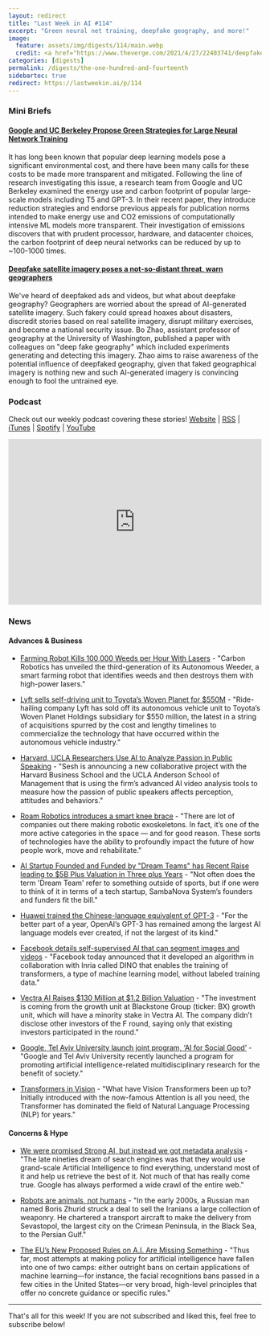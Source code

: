 ```yaml
---
layout: redirect
title: "Last Week in AI #114"
excerpt: "Green neural net training, deepfake geography, and more!"
image:
  feature: assets/img/digests/114/main.webp
  credit: <a href="https://www.theverge.com/2021/4/27/22403741/deepfake-geography-satellite-imagery-ai-generated-fakes-threat"> James Vincent / The Verge </a>
categories: [digests]
permalink: /digests/the-one-hundred-and-fourteenth
sidebartoc: true
redirect: https://lastweekin.ai/p/114
---
```


### Mini Briefs

#### [Google and UC Berkeley Propose Green Strategies for Large Neural Network Training](https://syncedreview.com/2021/04/26/deepmind-podracer-tpu-based-rl-frameworks-deliver-exceptional-performance-at-low-cost-5/)

It has long been known that popular deep learning models pose a significant environmental cost, and there have been many calls for these costs to be made more transparent and mitigated. Following the line of research investigating this issue, a research team from Google and UC Berkeley examined the energy use and carbon footprint of popular large-scale models including T5 and GPT-3. In their recent paper, they introduce reduction strategies and endorse previous appeals for publication norms intended to make energy use and CO2 emissions of computationally intensive ML models more transparent. Their investigation of emissions discovers that with prudent processor, hardware, and datacenter choices, the carbon footprint of deep neural networks can be reduced by up to ~100-1000 times.

#### [Deepfake satellite imagery poses a not-so-distant threat, warn geographers](https://www.theverge.com/2021/4/27/22403741/deepfake-geography-satellite-imagery-ai-generated-fakes-threat)

We've heard of deepfaked ads and videos, but what about deepfake geography? Geographers are worried about the spread of AI-generated satellite imagery. Such fakery could spread hoaxes about disasters, discredit stories based on real satellite imagery, disrupt military exercises, and become a national security issue. Bo Zhao, assistant professor of geography at the University of Washington, published a paper with colleagues on "deep fake geography" which included experiments generating and detecting this imagery. Zhao aims to raise awareness of the potential influence of deepfaked geography, given that faked geographical imagery is nothing new and such AI-generated imagery is convincing enough to fool the untrained eye.


### Podcast

Check out our weekly podcast covering these stories!
[Website](https://aitalk.podbean.com) \|
[RSS](https://feed.podbean.com/aitalk/feed.xml) \|
[iTunes](https://podcasts.apple.com/us/podcast/lets-talk-ai/id1502782720) \|
[Spotify](https://open.spotify.com/show/17HiNdxcoKJLLNibIAyUch) \|
[YouTube](https://www.youtube.com/channel/UCKARTq-t5SPMzwtft8FWwnA)
<iframe title="Let's Talk AI" id="multi_iframe" class="podcast_embed"
 src="https://www.podbean.com/media/player/multi?playlist=http%3A%2F%2Fplaylist.podbean.com%2F7703921%2Fplaylist_multi.xml&vjs=1&kdsowie31j4k1jlf913=4975ccdd28d39e38bf5a1ccaf0c6ca4337fa996b&size=430&skin=9&episode_list_bg=%23ffffff&bg_left=%23000000&bg_mid=%230c5056&bg_right=%232a1844&podcast_title_color=%23c4c4c4&episode_title_color=%23ffffff&auto=0&share=1&fonts=Helvetica&download=0&rtl=0&show_playlist_recent_number=10&pbad=1"
 scrolling="yes" allowfullscreen="" width="100%" height="330" frameborder="0"></iframe>

### News
#### Advances & Business

* [Farming Robot Kills 100,000 Weeds per Hour With Lasers](https://www.freethink.com/articles/farming-robot) - "Carbon Robotics has unveiled the third-generation of its Autonomous Weeder, a smart farming robot that identifies weeds and then destroys them with high-power lasers."

* [Lyft sells self-driving unit to Toyota’s Woven Planet for $550M](https://techcrunch.com/2021/04/26/lyft-sells-self-driving-unit-to-toyotas-woven-planet-for-550m/) - "Ride-hailing company Lyft has sold off its autonomous vehicle unit to Toyota’s Woven Planet Holdings subsidiary for $550 million, the latest in a string of acquisitions spurred by the cost and lengthy timelines to commercialize the technology that have occurred within the autonomous vehicle industry."

* [Harvard, UCLA Researchers Use AI to Analyze Passion in Public Speaking](https://www.datanami.com/2021/04/27/harvard-ucla-researchers-use-ai-to-analyze-passion-in-public-speaking/) - "Sesh is announcing a new collaborative project with the Harvard Business School and the UCLA Anderson School of Management that is using the firm’s advanced AI video analysis tools to measure how the passion of public speakers affects perception, attitudes and behaviors."

* [Roam Robotics introduces a smart knee brace](https://techcrunch.com/2021/04/28/roam-robotics-introduces-a-smart-knee-brace/) - "There are lot of companies out there making robotic exoskeletons. In fact, it’s one of the more active categories in the space — and for good reason. These sorts of technologies have the ability to profoundly impact the future of how people work, move and rehabilitate."

* [AI Startup Founded and Funded by "Dream Teams" has Recent Raise leading to $5B Plus Valuation in Three plus Years](https://www.americanentrepreneurship.com/startup-news/ai-startup-funded-by-dream-teams-recent-raise-leading-5b-plus-valuation-three-plus-years) - "Not often does the term 'Dream Team' refer to something outside of sports, but if one were to think of it in terms of a tech startup, SambaNova System’s founders and funders fit the bill."

* [Huawei trained the Chinese-language equivalent of GPT-3](https://venturebeat.com/2021/04/29/huawei-trained-the-chinese-language-equivalent-of-gpt-3/) - "For the better part of a year, OpenAI’s GPT-3 has remained among the largest AI language models ever created, if not the largest of its kind."

* [Facebook details self-supervised AI that can segment images and videos](https://venturebeat.com/2021/04/30/facebook-details-self-supervised-ai-that-can-segment-images-and-videos/) - "Facebook today announced that it developed an algorithm in collaboration with Inria called DINO that enables the training of transformers, a type of machine learning model, without labeled training data."

* [Vectra AI Raises $130 Million at $1.2 Billion Valuation](https://www.barrons.com/articles/vectra-ai-raises-130-million-at-1-2-billion-valuation-51619652157) - "The investment is coming from the growth unit at Blackstone Group (ticker: BX) growth unit, which will have a minority stake in Vectra AI. The company didn’t disclose other investors of the F round, saying only that existing investors participated in the round."

* [Google, Tel Aviv University launch joint program, ‘AI for Social Good’](https://www.jns.org/google-tel-aviv-university-launch-joint-program-ai-for-social-good/) - "Google and Tel Aviv University recently launched a program for promoting artificial intelligence-related multidisciplinary research for the benefit of society."

* [Transformers in Vision](https://iaml-it.github.io/distill/posts/2021-04-28-transformers-in-vision/) - "What have Vision Transformers been up to? Initially introduced with the now-famous Attention is all you need, the Transformer has dominated the field of Natural Language Processing (NLP) for years."

#### Concerns & Hype

* [We were promised Strong AI, but instead we got metadata analysis](https://calpaterson.com/metadata.html) - "The late nineties dream of search engines was that they would use grand-scale Artificial Intelligence to find everything, understand most of it and help us retrieve the best of it. Not much of that has really come true. Google has always performed a wide crawl of the entire web."

* [Robots are animals, not humans](https://www.wired.co.uk/article/robots-animals-kate-darling) - "In the early 2000s, a Russian man named Boris Zhurid struck a deal to sell the Iranians a large collection of weaponry. He chartered a transport aircraft to make the delivery from Sevastopol, the largest city on the Crimean Peninsula, in the Black Sea, to the Persian Gulf."

* [The EU’s New Proposed Rules on A.I. Are Missing Something](https://slate.com/technology/2021/04/eu-proposed-rules-artificial-intelligence.html) - "Thus far, most attempts at making policy for artificial intelligence have fallen into one of two camps: either outright bans on certain applications of machine learning—for instance, the facial recognitions bans passed in a few cities in the United States—or very broad, high-level principles that offer no concrete guidance or specific rules."

<hr>

That's all for this week! If you are not subscribed and liked this, feel free to subscribe below!
